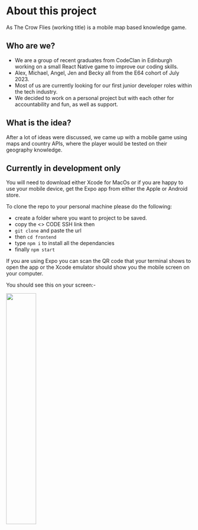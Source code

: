 # About this project

As The Crow Flies (working title) is a mobile map based knowledge game.

## Who are we?

- We are a group of recent graduates from CodeClan in Edinburgh working on a small React Native game to improve our coding skills.
- Alex, Michael, Angel, Jen and Becky all from the E64 cohort of July 2023.
- Most of us are currently looking for our first junior developer roles within the tech industry.
- We decided to work on a personal project but with each other for accountability and fun, as well as support.

## What is the idea?

After a lot of ideas were discussed, we came up with a mobile game using maps and country APIs, where the player would be tested on their geography knowledge.

## Currently in development only

You will need to download either Xcode for MacOs or if you are happy to use your mobile device, get the Expo app from either the Apple or Android store.

To clone the repo to your personal machine please do the following:

- create a folder where you want to project to be saved.
- copy the <> CODE SSH link then
- `git clone` and paste the url
- then `cd frontend`
- type `npm i` to install all the dependancies
- finally `npm start`

If you are using Expo you can scan the QR code that your terminal shows to open the app or the Xcode emulator should show you the mobile screen on your computer.

You should see this on your screen:-

<img src='https://github.com/More-E64-Projects/as-the-crow-flies/blob/development/frontend/assets/Screenshot%207mar24.jpg' width="40%">
